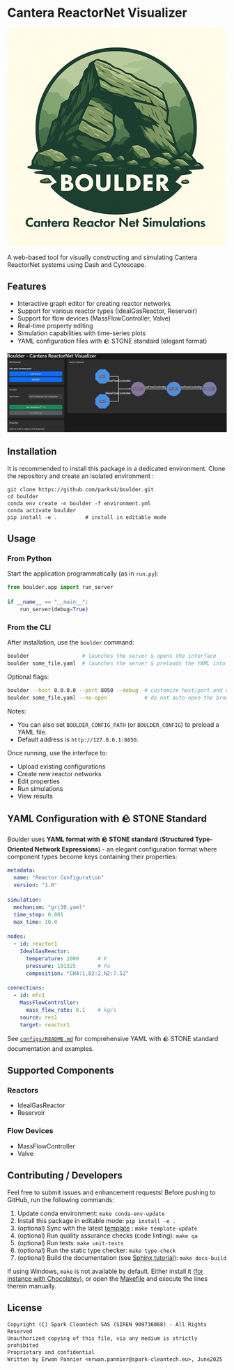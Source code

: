 # Cantera ReactorNet Visualizer

![logo](docs/boulder_logo_small.png)

A web-based tool for visually constructing and simulating Cantera ReactorNet systems using Dash and Cytoscape.

## Features

- Interactive graph editor for creating reactor networks
- Support for various reactor types (IdealGasReactor, Reservoir)
- Support for flow devices (MassFlowController, Valve)
- Real-time property editing
- Simulation capabilities with time-series plots
- YAML configuration files with 🪨 STONE standard (elegant format)

![screenshot](docs/mix_streams_example.png)

## Installation

It is recommended to install this package in a dedicated environment. Clone the repository and create
an isolated environment :

```
git clone https://github.com/parks4/boulder.git
cd boulder
conda env create -n boulder -f environment.yml
conda activate boulder
pip install -e .         # install in editable mode
```

## Usage

### From Python

Start the application programmatically (as in `run.py`):

```python
from boulder.app import run_server

if __name__ == "__main__":
    run_server(debug=True)
```

### From the CLI

After installation, use the `boulder` command:

```bash
boulder                 # launches the server & opens the interface
boulder some_file.yaml  # launches the server & preloads the YAML into the UI
```

Optional flags:

```bash
boulder --host 0.0.0.0 --port 8050 --debug  # customize host/port and enable debug
boulder some_file.yaml --no-open            # do not auto-open the browser
```

Notes:

- You can also set `BOULDER_CONFIG_PATH` (or `BOULDER_CONFIG`) to preload a YAML file.
- Default address is `http://127.0.0.1:8050`.

Once running, use the interface to:

- Upload existing configurations
- Create new reactor networks
- Edit properties
- Run simulations
- View results

## YAML Configuration with 🪨 STONE Standard

Boulder uses **YAML format with 🪨 STONE standard** (**Structured Type-Oriented Network Expressions**) - an elegant configuration format where component types become keys containing their properties:

```yaml
metadata:
  name: "Reactor Configuration"
  version: "1.0"

simulation:
  mechanism: "gri30.yaml"
  time_step: 0.001
  max_time: 10.0

nodes:
  - id: reactor1
    IdealGasReactor:
      temperature: 1000      # K
      pressure: 101325       # Pa
      composition: "CH4:1,O2:2,N2:7.52"

connections:
  - id: mfc1
    MassFlowController:
      mass_flow_rate: 0.1    # kg/s
    source: res1
    target: reactor1
```

See [`configs/README.md`](configs/README.md) for comprehensive YAML with 🪨 STONE standard documentation and examples.

## Supported Components

### Reactors

- IdealGasReactor
- Reservoir

### Flow Devices

- MassFlowController
- Valve

## Contributing / Developers

Feel free to submit issues and enhancement requests!
Before pushing to GitHub, run the following commands:

1. Update conda environment: `make conda-env-update`
1. Install this package in editable mode: `pip install -e .`
1. (optional) Sync with the latest [template](https://github.com/spark-cleantech/package-template) : `make template-update`
1. (optional) Run quality assurance checks (code linting): `make qa`
1. (optional) Run tests: `make unit-tests`
1. (optional) Run the static type checker: `make type-check`
1. (optional) Build the documentation (see [Sphinx tutorial](https://www.sphinx-doc.org/en/master/tutorial/)): `make docs-build`

If using Windows, `make` is not available by default. Either install it
([for instance with Chocolatey](https://stackoverflow.com/questions/32127524/how-to-install-and-use-make-in-windows)),
or open the [Makefile](./Makefile) and execute the lines therein manually.

## License

```
Copyright (C) Spark Cleantech SAS (SIREN 909736068) - All Rights Reserved
Unauthorized copying of this file, via any medium is strictly prohibited
Proprietary and confidential
Written by Erwan Pannier <erwan.pannier@spark-cleantech.eu>, June2025
```
